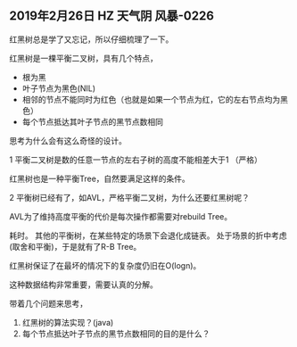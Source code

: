 ## 2019年2月26日 HZ 天气阴  风暴-0226

红黑树总是学了又忘记，所以仔细梳理了一下。

红黑树是一棵平衡二叉树，具有几个特点，

- 根为黑
- 叶子节点为黑色(NIL)
- 相邻的节点不能同时为红色（也就是如果一个节点为红，它的左右节点均为黑色）
- 每个节点抵达其叶子节点的黑节点数相同

思考为什么会有这么奇怪的设计。

1 平衡二叉树是数的任意一节点的左右子树的高度不能相差大于1 （严格）

 红黑树也是一种平衡Tree，自然要满足这样的条件。 

2 平衡树已经有了，如AVL，严格平衡二叉树，为什么还要红黑树呢？

AVL为了维持高度平衡的代价是每次操作都需要对rebuild Tree。 

耗时。 其他的平衡树，在某些特定的场景下会退化成链表。
处于场景的折中考虑(取舍和平衡)，于是就有了R-B Tree。

红黑树保证了在最坏的情况下的复杂度仍旧在O(logn)。

这种数据结构非常重要，需要认真的分解。

带着几个问题来思考，
1. 红黑树的算法实现？(java)
2. 每个节点抵达叶子节点的黑节点数相同的目的是什么？



